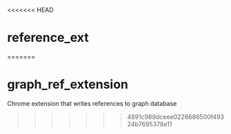 <<<<<<< HEAD
# reference_ext
=======
# graph_ref_extension
Chrome extension that writes references to graph database
>>>>>>> 4891c989dceee0226686500f49324b7695378e11
